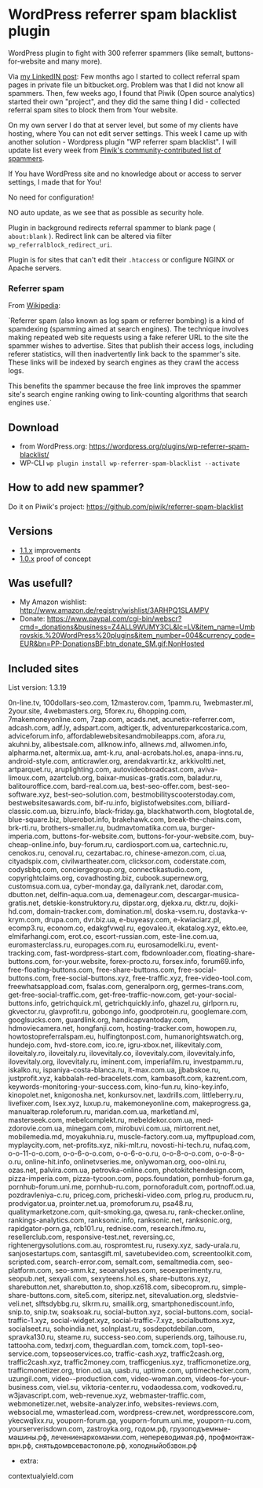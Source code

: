 # WordPress referrer spam blacklist plugin

WordPress plugin to fight with 300 referrer spammers (like semalt, buttons-for-website and many more).

Via [my LinkedIN post](http://go.mediabox.lv/1LbSuKq): Few months ago I started to collect referral spam pages in private file un bitbucket.org. Problem was that I did not know all spammers. Then, few weeks ago, I found that Piwik (Open source analytics) started their own "project", and they did the same thing I did - collected referral spam sites to block them from Your website.

On my own server I do that at server level, but some of my clients have hosting, where You can not edit server settings. This week I came up with another solution - Wordpress plugin "WP referrer spam blacklist". I will update list every week from [Piwik's community-contributed list of spammers](https://github.com/piwik/referrer-spam-blacklist).

If You have WordPress site and no knowledge about or access to server settings, I made that for You!

No need for configuration! 

NO auto update, as we see that as possible as security hole.

Plugin in background redirects referral spammer to blank page ( `about:blank` ). Redirect link can be altered via filter `wp_referralblock_redirect_uri`. 

Plugin is for sites that can't edit their `.htaccess` or configure NGINX or Apache servers.

### Referrer spam

From [Wikipedia](https://en.wikipedia.org/wiki/Referer_spam): 

`Referrer spam (also known as log spam or referrer 
bombing) is a kind of spamdexing (spamming aimed 
at search engines). The technique involves making 
repeated web site requests using a fake referer URL 
to the site the spammer wishes to advertise. Sites that 
publish their access logs, including referer statistics, 
will then inadvertently link back to the spammer's site. 
These links will be indexed by search engines 
as they crawl the access logs. 

This benefits the spammer because the free link improves 
the spammer site's search engine ranking owing 
to link-counting algorithms that search engines use.`

## Download

* from WordPress.org: https://wordpress.org/plugins/wp-referrer-spam-blacklist/ 
* WP-CLI ```wp plugin install wp-referrer-spam-blacklist --activate``` 

## How to add new spammer?

Do it on Piwik's project: https://github.com/piwik/referrer-spam-blacklist 

## Versions
 
* [1.1.x](https://github.com/rolandinsh/wp_referrer_spam_blacklist/milestones/1.1) improvements
* [1.0.x](https://github.com/rolandinsh/wp_referrer_spam_blacklist/milestones/1.0) proof of concept

## Was usefull?

* My Amazon wishlist: http://www.amazon.de/registry/wishlist/3ARHPQ1SLAMPV
* Donate: https://www.paypal.com/cgi-bin/webscr?cmd=_donations&business=Z4ALL9WUMY3CL&lc=LV&item_name=Umbrovskis.%20WordPress%20plugins&item_number=004&currency_code=EUR&bn=PP-DonationsBF:btn_donate_SM.gif:NonHosted 

## Included sites

List version: 1.3.19

0n-line.tv, 100dollars-seo.com, 12masterov.com, 1pamm.ru, 1webmaster.ml, 2your.site, 4webmasters.org, 5forex.ru, 6hopping.com, 7makemoneyonline.com, 7zap.com, acads.net, acunetix-referrer.com, adcash.com, adf.ly, adspart.com, adtiger.tk, adventureparkcostarica.com, adviceforum.info, affordablewebsitesandmobileapps.com, afora.ru, akuhni.by, alibestsale.com, allknow.info, allnews.md, allwomen.info, alpharma.net, altermix.ua, amt-k.ru, anal-acrobats.hol.es, anapa-inns.ru, android-style.com, anticrawler.org, arendakvartir.kz, arkkivoltti.net, artparquet.ru, aruplighting.com, autovideobroadcast.com, aviva-limoux.com, azartclub.org, baixar-musicas-gratis.com, baladur.ru, balitouroffice.com, bard-real.com.ua, best-seo-offer.com, best-seo-software.xyz, best-seo-solution.com, bestmobilityscooterstoday.com, bestwebsitesawards.com, bif-ru.info, biglistofwebsites.com, billiard-classic.com.ua, bizru.info, black-friday.ga, blackhatworth.com, blogtotal.de, blue-square.biz, bluerobot.info, brakehawk.com, break-the-chains.com, brk-rti.ru, brothers-smaller.ru, budmavtomatika.com.ua, burger-imperia.com, buttons-for-website.com, buttons-for-your-website.com, buy-cheap-online.info, buy-forum.ru, cardiosport.com.ua, cartechnic.ru, cenokos.ru, cenoval.ru, cezartabac.ro, chinese-amezon.com, ci.ua, cityadspix.com, civilwartheater.com, clicksor.com, coderstate.com, codysbbq.com, conciergegroup.org, connectikastudio.com, copyrightclaims.org, covadhosting.biz, cubook.supernew.org, customsua.com.ua, cyber-monday.ga, dailyrank.net, darodar.com, dbutton.net, delfin-aqua.com.ua, demenageur.com, descargar-musica-gratis.net, detskie-konstruktory.ru, dipstar.org, djekxa.ru, dktr.ru, dojki-hd.com, domain-tracker.com, domination.ml, doska-vsem.ru, dostavka-v-krym.com, drupa.com, dvr.biz.ua, e-buyeasy.com, e-kwiaciarz.pl, ecomp3.ru, econom.co, edakgfvwql.ru, egovaleo.it, ekatalog.xyz, ekto.ee, elmifarhangi.com, erot.co, escort-russian.com, este-line.com.ua, euromasterclass.ru, europages.com.ru, eurosamodelki.ru, event-tracking.com, fast-wordpress-start.com, fbdownloader.com, floating-share-buttons.com, for-your.website, forex-procto.ru, forsex.info, forum69.info, free-floating-buttons.com, free-share-buttons.com, free-social-buttons.com, free-social-buttons.xyz, free-traffic.xyz, free-video-tool.com, freewhatsappload.com, fsalas.com, generalporn.org, germes-trans.com, get-free-social-traffic.com, get-free-traffic-now.com, get-your-social-buttons.info, getrichquick.ml, getrichquickly.info, ghazel.ru, girlporn.ru, gkvector.ru, glavprofit.ru, gobongo.info, goodprotein.ru, googlemare.com, googlsucks.com, guardlink.org, handicapvantoday.com, hdmoviecamera.net, hongfanji.com, hosting-tracker.com, howopen.ru, howtostopreferralspam.eu, hulfingtonpost.com, humanorightswatch.org, hundejo.com, hvd-store.com, ico.re, igru-xbox.net, ilikevitaly.com, iloveitaly.ro, iloveitaly.ru, ilovevitaly.co, ilovevitaly.com, ilovevitaly.info, ilovevitaly.org, ilovevitaly.ru, iminent.com, imperiafilm.ru, investpamm.ru, iskalko.ru, ispaniya-costa-blanca.ru, it-max.com.ua, jjbabskoe.ru, justprofit.xyz, kabbalah-red-bracelets.com, kambasoft.com, kazrent.com, keywords-monitoring-your-success.com, kino-fun.ru, kino-key.info, kinopolet.net, knigonosha.net, konkursov.net, laxdrills.com, littleberry.ru, livefixer.com, lsex.xyz, luxup.ru, makemoneyonline.com, makeprogress.ga, manualterap.roleforum.ru, maridan.com.ua, marketland.ml, masterseek.com, mebelcomplekt.ru, mebeldekor.com.ua, med-zdorovie.com.ua, minegam.com, mirobuvi.com.ua, mirtorrent.net, mobilemedia.md, moyakuhnia.ru, muscle-factory.com.ua, myftpupload.com, myplaycity.com, net-profits.xyz, niki-mlt.ru, novosti-hi-tech.ru, nufaq.com, o-o-11-o-o.com, o-o-6-o-o.com, o-o-6-o-o.ru, o-o-8-o-o.com, o-o-8-o-o.ru, online-hit.info, onlinetvseries.me, onlywoman.org, ooo-olni.ru, ozas.net, palvira.com.ua, petrovka-online.com, photokitchendesign.com, pizza-imperia.com, pizza-tycoon.com, pops.foundation, pornhub-forum.ga, pornhub-forum.uni.me, pornhub-ru.com, pornoforadult.com, portnoff.od.ua, pozdravleniya-c.ru, priceg.com, pricheski-video.com, prlog.ru, producm.ru, prodvigator.ua, prointer.net.ua, promoforum.ru, psa48.ru, qualitymarketzone.com, quit-smoking.ga, qwesa.ru, rank-checker.online, rankings-analytics.com, ranksonic.info, ranksonic.net, ranksonic.org, rapidgator-porn.ga, rcb101.ru, rednise.com, research.ifmo.ru, resellerclub.com, responsive-test.net, reversing.cc, rightenergysolutions.com.au, rospromtest.ru, rusexy.xyz, sady-urala.ru, sanjosestartups.com, santasgift.ml, savetubevideo.com, screentoolkit.com, scripted.com, search-error.com, semalt.com, semaltmedia.com, seo-platform.com, seo-smm.kz, seoanalyses.com, seoexperimenty.ru, seopub.net, sexyali.com, sexyteens.hol.es, share-buttons.xyz, sharebutton.net, sharebutton.to, shop.xz618.com, sibecoprom.ru, simple-share-buttons.com, site5.com, siteripz.net, sitevaluation.org, sledstvie-veli.net, slftsdybbg.ru, slkrm.ru, smailik.org, smartphonediscount.info, snip.to, snip.tw, soaksoak.ru, social-button.xyz, social-buttons.com, social-traffic-1.xyz, social-widget.xyz, social-traffic-7.xyz, socialbuttons.xyz, socialseet.ru, sohoindia.net, solnplast.ru, sosdepotdebilan.com, spravka130.ru, steame.ru, success-seo.com, superiends.org, taihouse.ru, tattooha.com, tedxrj.com, theguardlan.com, tomck.com, top1-seo-service.com, topseoservices.co, traffic-cash.xyz, traffic2cash.org, traffic2cash.xyz, traffic2money.com, trafficgenius.xyz, trafficmonetize.org, trafficmonetizer.org, trion.od.ua, uasb.ru, uptime.com, uptimechecker.com, uzungil.com, video--production.com, video-woman.com, videos-for-your-business.com, viel.su, viktoria-center.ru, vodaodessa.com, vodkoved.ru, w3javascript.com, web-revenue.xyz, webmaster-traffic.com, webmonetizer.net, website-analyzer.info, websites-reviews.com, websocial.me, wmasterlead.com, wordpress-crew.net, wordpresscore.com, ykecwqlixx.ru, youporn-forum.ga, youporn-forum.uni.me, youporn-ru.com, yourserverisdown.com, zastroyka.org, годом.рф, грузоподъемные-машины.рф, лечениенаркомании.com, непереводимая.рф, профмонтаж-врн.рф, снятьдомвсевастополе.рф, холодныйобзвон.рф


+ extra:

contextualyield.com 
